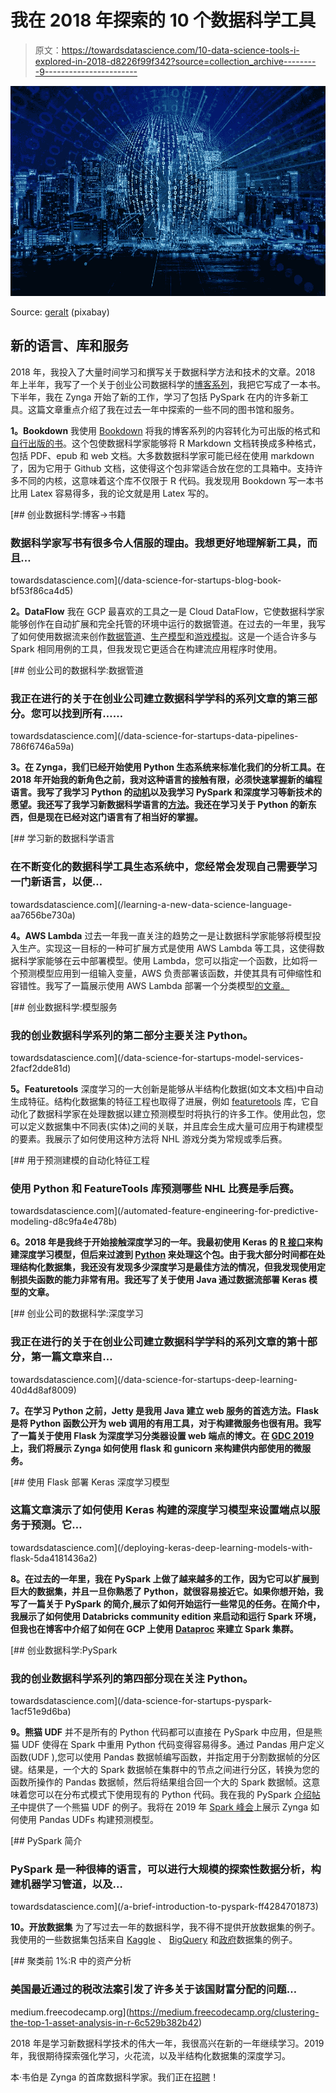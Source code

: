 # 我在 2018 年探索的 10 个数据科学工具

> 原文：<https://towardsdatascience.com/10-data-science-tools-i-explored-in-2018-d8226f99f342?source=collection_archive---------9----------------------->

![](img/d5e866ab0b46507ad010dd5acbb45c76.png)

Source: [geralt](https://pixabay.com/en/users/geralt-9301/) (pixabay)

## 新的语言、库和服务

2018 年，我投入了大量时间学习和撰写关于数据科学方法和技术的文章。2018 年上半年，我写了一个关于创业公司数据科学的[博客系列](/data-science-for-startups-introduction-80d022a18aec)，我把它写成了一本书。下半年，我在 Zynga 开始了新的工作，学习了包括 PySpark 在内的许多新工具。这篇文章重点介绍了我在过去一年中探索的一些不同的图书馆和服务。

**1。Bookdown** 我使用 [Bookdown](https://bookdown.org/yihui/bookdown/) 将我的博客系列的内容转化为可出版的格式和[自行出版的书](/data-science-for-startups-blog-book-bf53f86ca4d5)。这个包使数据科学家能够将 R Markdown 文档转换成多种格式，包括 PDF、epub 和 web 文档。大多数数据科学家可能已经在使用 markdown 了，因为它用于 Github 文档，这使得这个包非常适合放在您的工具箱中。支持许多不同的内核，这意味着这个库不仅限于 R 代码。我发现用 Bookdown 写一本书比用 Latex 容易得多，我的论文就是用 Latex 写的。

[](/data-science-for-startups-blog-book-bf53f86ca4d5) [## 创业数据科学:博客->书籍

### 数据科学家写书有很多令人信服的理由。我想更好地理解新工具，而且…

towardsdatascience.com](/data-science-for-startups-blog-book-bf53f86ca4d5) 

**2。DataFlow** 我在 GCP 最喜欢的工具之一是 Cloud DataFlow，它使数据科学家能够创作在自动扩展和完全托管的环境中运行的数据管道。在过去的一年里，我写了如何使用数据流来创作[数据管道](/data-science-for-startups-data-pipelines-786f6746a59a)、[生产模型](/data-science-for-startups-model-production-b14a29b2f920)和[游戏模拟](/scaling-game-simulations-with-dataflow-172926612d50)。这是一个适合许多与 Spark 相同用例的工具，但我发现它更适合在构建流应用程序时使用。

[](/data-science-for-startups-data-pipelines-786f6746a59a) [## 创业公司的数据科学:数据管道

### 我正在进行的关于在创业公司建立数据科学学科的系列文章的第三部分。您可以找到所有……

towardsdatascience.com](/data-science-for-startups-data-pipelines-786f6746a59a) 

**3。在 Zynga，我们已经开始使用 Python 生态系统来标准化我们的分析工具。在 2018 年开始我的新角色之前，我对这种语言的接触有限，必须快速掌握新的编程语言。我写了我学习 Python 的[动机](/data-science-for-startups-r-python-2ca2cd149c5c)以及我学习 PySpark 和深度学习等新技术的愿望。我还写了我学习新数据科学语言的[方法](/learning-a-new-data-science-language-aa7656be730a)。我还在学习关于 Python 的新东西，但是现在已经对这门语言有了相当好的掌握。**

[](/learning-a-new-data-science-language-aa7656be730a) [## 学习新的数据科学语言

### 在不断变化的数据科学工具生态系统中，您经常会发现自己需要学习一门新语言，以便…

towardsdatascience.com](/learning-a-new-data-science-language-aa7656be730a) 

**4。AWS Lambda** 过去一年我一直关注的趋势之一是让数据科学家能够将模型投入生产。实现这一目标的一种可扩展方式是使用 AWS Lambda 等工具，这使得数据科学家能够在云中部署模型。使用 Lambda，您可以指定一个函数，比如将一个预测模型应用到一组输入变量，AWS 负责部署该函数，并使其具有可伸缩性和容错性。我写了一篇展示使用 AWS Lambda 部署一个分类模型[的文章。](/data-science-for-startups-model-services-2facf2dde81d)

[](/data-science-for-startups-model-services-2facf2dde81d) [## 创业数据科学:模型服务

### 我的创业数据科学系列的第二部分主要关注 Python。

towardsdatascience.com](/data-science-for-startups-model-services-2facf2dde81d) 

**5。Featuretools** 深度学习的一大创新是能够从半结构化数据(如文本文档)中自动生成特征。结构化数据集的特征工程也取得了进展，例如 [featuretools](https://github.com/Featuretools/featuretools) 库，它自动化了数据科学家在处理数据以建立预测模型时将执行的许多工作。使用此包，您可以定义数据集中不同表(实体)之间的关联，并且库会生成大量可应用于构建模型的要素。我展示了如何使用这种方法将 NHL 游戏分类为常规或季后赛。

[](/automated-feature-engineering-for-predictive-modeling-d8c9fa4e478b) [## 用于预测建模的自动化特征工程

### 使用 Python 和 FeatureTools 库预测哪些 NHL 比赛是季后赛。

towardsdatascience.com](/automated-feature-engineering-for-predictive-modeling-d8c9fa4e478b) 

**6。2018 年是我终于开始接触深度学习的一年。我最初使用 Keras 的 [R 接口](/custom-loss-functions-for-deep-learning-predicting-home-values-with-keras-for-r-532c9e098d1f)来构建深度学习模型，但后来过渡到 [Python](/data-science-for-startups-deep-learning-40d4d8af8009) 来处理这个包。由于我大部分时间都在处理结构化数据集，我还没有发现多少深度学习是最佳方法的情况，但我发现使用定制损失函数的能力非常有用。我还写了关于使用 Java 通过数据流部署 Keras 模型的文章。**

[](/data-science-for-startups-deep-learning-40d4d8af8009) [## 创业公司的数据科学:深度学习

### 我正在进行的关于在创业公司建立数据科学学科的系列文章的第十部分，第一篇文章来自…

towardsdatascience.com](/data-science-for-startups-deep-learning-40d4d8af8009) 

**7。在学习 Python 之前，Jetty 是我用 Java 建立 web 服务的首选方法。Flask 是将 Python 函数公开为 web 调用的有用工具，对于构建微服务也很有用。我写了一篇关于使用 Flask 为深度学习分类器设置 web 端点的博文。在 [GDC 2019](https://schedule.gdconf.com/session/beyond-npcs-ai-for-game-operations/863133) 上，我们将展示 Zynga 如何使用 flask 和 gunicorn 来构建供内部使用的微服务。**

[](/deploying-keras-deep-learning-models-with-flask-5da4181436a2) [## 使用 Flask 部署 Keras 深度学习模型

### 这篇文章演示了如何使用 Keras 构建的深度学习模型来设置端点以服务于预测。它…

towardsdatascience.com](/deploying-keras-deep-learning-models-with-flask-5da4181436a2) 

**8。在过去的一年里，我在 PySpark 上做了越来越多的工作，因为它可以扩展到巨大的数据集，并且一旦你熟悉了 Python，就很容易接近它。如果你想开始，我写了一篇关于 PySpark 的简介,展示了如何开始运行一些常见的任务。在简介中，我展示了如何使用 Databricks community edition 来启动和运行 Spark 环境，但我也在博客中介绍了如何在 GCP 上使用 [Dataproc](/data-science-for-startups-pyspark-1acf51e9d6ba) 来建立 Spark 集群。**

[](/data-science-for-startups-pyspark-1acf51e9d6ba) [## 创业数据科学:PySpark

### 我的创业数据科学系列的第四部分现在关注 Python。

towardsdatascience.com](/data-science-for-startups-pyspark-1acf51e9d6ba) 

**9。熊猫 UDF** 并不是所有的 Python 代码都可以直接在 PySpark 中应用，但是熊猫 UDF 使得在 Spark 中重用 Python 代码变得容易得多。通过 Pandas 用户定义函数(UDF ),您可以使用 Pandas 数据帧编写函数，并指定用于分割数据帧的分区键。结果是，一个大的 Spark 数据帧在集群中的节点之间进行分区，转换为您的函数所操作的 Pandas 数据帧，然后将结果组合回一个大的 Spark 数据帧。这意味着您可以在分布式模式下使用现有的 Python 代码。我在我的 PySpark [介绍帖子](/a-brief-introduction-to-pyspark-ff4284701873)中提供了一个熊猫 UDF 的例子。我将在 2019 年 [Spark 峰会](https://databricks.com/sparkaisummit/north-america/sessions-single-2019?id=113)上展示 Zynga 如何使用 Pandas UDFs 构建预测模型。

[](/a-brief-introduction-to-pyspark-ff4284701873) [## PySpark 简介

### PySpark 是一种很棒的语言，可以进行大规模的探索性数据分析，构建机器学习管道，以及…

towardsdatascience.com](/a-brief-introduction-to-pyspark-ff4284701873) 

**10。开放数据集** 为了写过去一年的数据科学，我不得不提供开放数据集的例子。我使用的一些数据集包括来自 [Kaggle](/automated-feature-engineering-for-predictive-modeling-d8c9fa4e478b) 、 [BigQuery](/productizing-ml-models-with-dataflow-99a224ce9f19) 和[政府](https://medium.freecodecamp.org/clustering-the-top-1-asset-analysis-in-r-6c529b382b42)数据集的例子。

[](https://medium.freecodecamp.org/clustering-the-top-1-asset-analysis-in-r-6c529b382b42) [## 聚类前 1%:R 中的资产分析

### 美国最近通过的税改法案引发了许多关于该国财富分配的问题…

medium.freecodecamp.org](https://medium.freecodecamp.org/clustering-the-top-1-asset-analysis-in-r-6c529b382b42) 

2018 年是学习新数据科学技术的伟大一年，我很高兴在新的一年继续学习。2019 年，我很期待探索强化学习，火花流，以及半结构化数据集的深度学习。

本·韦伯是 Zynga 的首席数据科学家。我们正在[招聘](https://www.zynga.com/careers/positions/categories)！